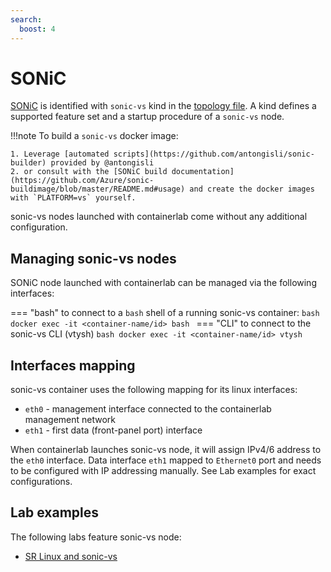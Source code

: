 ```yaml
---
search:
  boost: 4
---
```

# SONiC

[SONiC](https://sonic-net.github.io/SONiC/) is identified with `sonic-vs` kind in the [topology file](../topo-def-file.md). A kind defines a supported feature set and a startup procedure of a `sonic-vs` node.

!!!note
    To build a `sonic-vs` docker image:

    1. Leverage [automated scripts](https://github.com/antongisli/sonic-builder) provided by @antongisli
    2. or consult with the [SONiC build documentation](https://github.com/Azure/sonic-buildimage/blob/master/README.md#usage) and create the docker images with `PLATFORM=vs` yourself.


sonic-vs nodes launched with containerlab come without any additional configuration.

## Managing sonic-vs nodes
SONiC node launched with containerlab can be managed via the following interfaces:

=== "bash"
    to connect to a `bash` shell of a running sonic-vs container:
    ```bash
    docker exec -it <container-name/id> bash
    ```
=== "CLI"
    to connect to the sonic-vs CLI (vtysh)
    ```bash
    docker exec -it <container-name/id> vtysh
    ```


## Interfaces mapping
sonic-vs container uses the following mapping for its linux interfaces:

* `eth0` - management interface connected to the containerlab management network
* `eth1` - first data (front-panel port) interface

When containerlab launches sonic-vs node, it will assign IPv4/6 address to the `eth0` interface. Data interface `eth1` mapped to `Ethernet0` port and needs to be configured with IP addressing manually. See Lab examples for exact configurations.

## Lab examples
The following labs feature sonic-vs node:

- [SR Linux and sonic-vs](../../lab-examples/srl-sonic.md)
